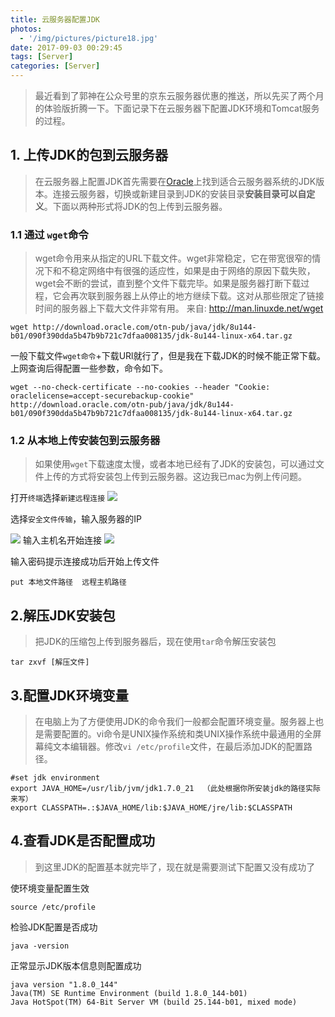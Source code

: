 ```yaml
---
title: 云服务器配置JDK
photos:
  - '/img/pictures/picture18.jpg'
date: 2017-09-03 00:29:45
tags: [Server]
categories: [Server]
---
```



> 最近看到了郭神在公众号里的京东云服务器优惠的推送，所以先买了两个月的体验版折腾一下。下面记录下在云服务器下配置JDK环境和Tomcat服务的过程。

<!--more-->

## 1. 上传JDK的包到云服务器
> 在云服务器上配置JDK首先需要在[Oracle](http://www.oracle.com/technetwork/java/javase/downloads/jdk8-downloads-2133151.html)上找到适合云服务器系统的JDK版本。连接云服务器，切换或新建目录到JDK的安装目录**安装目录可以自定义**。下面以两种形式将JDK的包上传到云服务器。

### 1.1 通过 `wget`命令
> wget命令用来从指定的URL下载文件。wget非常稳定，它在带宽很窄的情况下和不稳定网络中有很强的适应性，如果是由于网络的原因下载失败，wget会不断的尝试，直到整个文件下载完毕。如果是服务器打断下载过程，它会再次联到服务器上从停止的地方继续下载。这对从那些限定了链接时间的服务器上下载大文件非常有用。
来自: http://man.linuxde.net/wget
```
wget http://download.oracle.com/otn-pub/java/jdk/8u144-b01/090f390dda5b47b9b721c7dfaa008135/jdk-8u144-linux-x64.tar.gz
```
一般下载文件`wget命令`+下载URl就行了，但是我在下载JDK的时候不能正常下载。上网查询后得配置一些参数，命令如下。

```
wget --no-check-certificate --no-cookies --header "Cookie: oraclelicense=accept-securebackup-cookie" http://download.oracle.com/otn-pub/java/jdk/8u144-b01/090f390dda5b47b9b721c7dfaa008135/jdk-8u144-linux-x64.tar.gz
```
### 1.2 从本地上传安装包到云服务器
> 如果使用`wget`下载速度太慢，或者本地已经有了JDK的安装包，可以通过文件上传的方式将安装包上传到云服务器。这边我已mac为例上传问题。

打开`终端`选择`新建远程连接`
![](/img/upload-shell.png)

选择`安全文件传输`，输入服务器的IP

![](/img/connect.png)
输入主机名开始连接
![](/img/sftp_connect.png)

输入密码提示连接成功后开始上传文件

```
put 本地文件路径  远程主机路径
```
## 2.解压JDK安装包
> 把JDK的压缩包上传到服务器后，现在使用`tar`命令解压安装包
```
tar zxvf [解压文件]
```
## 3.配置JDK环境变量
> 在电脑上为了方便使用JDK的命令我们一般都会配置环境变量。服务器上也是需要配置的。vi命令是UNIX操作系统和类UNIX操作系统中最通用的全屏幕纯文本编辑器。修改`vi /etc/profile`文件，在最后添加JDK的配置路径。

```
#set jdk environment  
export JAVA_HOME=/usr/lib/jvm/jdk1.7.0_21  （此处根据你所安装jdk的路径实际来写）
export CLASSPATH=.:$JAVA_HOME/lib:$JAVA_HOME/jre/lib:$CLASSPATH   
```

## 4.查看JDK是否配置成功
> 到这里JDK的配置基本就完毕了，现在就是需要测试下配置又没有成功了

使环境变量配置生效
```
source /etc/profile  
```
检验JDK配置是否成功

```
java -version 
```
正常显示JDK版本信息则配置成功
```
java version "1.8.0_144"
Java(TM) SE Runtime Environment (build 1.8.0_144-b01)
Java HotSpot(TM) 64-Bit Server VM (build 25.144-b01, mixed mode)
```
